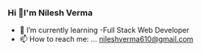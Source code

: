### Hi 👋I'm Nilesh Verma
- 🌱 I’m currently learning -Full Stack Web Developer
- 📫 How to reach me: ... nileshverma610@gmail.com
